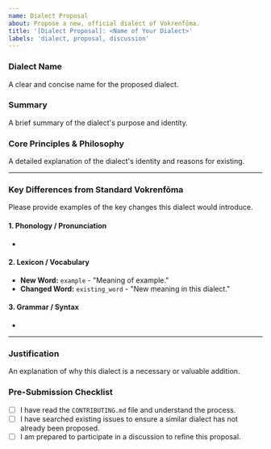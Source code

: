 ```yaml
---
name: Dialect Proposal
about: Propose a new, official dialect of Vokrenfōma.
title: '[Dialect Proposal]: <Name of Your Dialect>'
labels: 'dialect, proposal, discussion'
---
```


### Dialect Name
A clear and concise name for the proposed dialect.

### Summary
A brief summary of the dialect's purpose and identity.

### Core Principles & Philosophy
A detailed explanation of the dialect's identity and reasons for existing.

---

### Key Differences from Standard Vokrenfōma

Please provide examples of the key changes this dialect would introduce.

#### **1. Phonology / Pronunciation**
- 

#### **2. Lexicon / Vocabulary**
- **New Word:** `example` - "Meaning of example."
- **Changed Word:** `existing_word` - "New meaning in this dialect."

#### **3. Grammar / Syntax**
- 

---

### Justification
An explanation of why this dialect is a necessary or valuable addition.

### Pre-Submission Checklist
- [ ] I have read the `CONTRIBUTING.md` file and understand the process.
- [ ] I have searched existing issues to ensure a similar dialect has not already been proposed.
- [ ] I am prepared to participate in a discussion to refine this proposal.